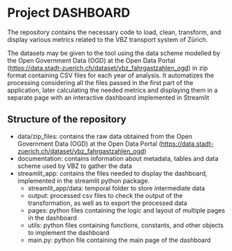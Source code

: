 # Project DASHBOARD

The repository contains the necessary code to load, clean, transform, and display various metrics related to the VBZ transport system of Zürich.

The datasets may be given to the tool using the data scheme modelled by the Open Government Data (OGD) at the Open Data Portal (https://data.stadt-zuerich.ch/dataset/vbz_fahrgastzahlen_ogd) in zip format containing CSV files for each year of analysis.
It automatizes the processing considering all the files passed in the first part of the application, later calculating the needed metrics and displaying them in a separate page with an interactive dashboard implemented in Streamlit

## Structure of the repository
* data/zip_files: contains the raw data obtained from the Open Government Data (OGD) at the Open Data Portal (https://data.stadt-zuerich.ch/dataset/vbz_fahrgastzahlen_ogd)
* documentation: contains information about metadata, tables and data scheme used by VBZ to gather the data
* streamlit_app: contains the files needed to display the dashboard, implemented in the streamlit python package.
    - streamlit_app/data: temporal folder to store intermediate data
    - output: processed csv files to check the output of the transformation, as well as to export the processed data
    - pages: python files containing the logic and layout of multiple pages in the dashboard
    - utils: python files containing functions, constants, and other objects to implement the dashboard
    - main.py: python file containing the main page of the dashboard


